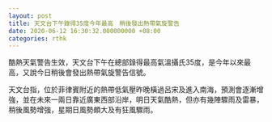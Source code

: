 ```yaml
---
layout: post
title: 天文台下午錄得35度今年最高　稍後發出熱帶氣旋警告
date: 2020-06-12 16:30:32.000000000 +08:00
categories: rthk
---
```


酷熱天氣警告生效，天文台下午在總部錄得最高氣溫攝氏35度，是今年以來最高，又說今日稍後會發出熱帶氣旋警告信號。

天文台指，位於菲律賓附近的熱帶低氣壓昨晚橫過呂宋及進入南海，預測會逐漸增強，並在未來一兩日靠近廣東西部沿岸，明日天氣酷熱，但亦有幾陣驟雨及雷暴，稍後風勢增強，星期日風勢頗大及有狂風驟雨。
